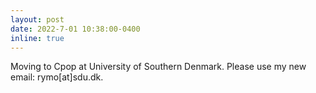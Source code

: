 ```yaml
---
layout: post
date: 2022-7-01 10:38:00-0400
inline: true
---
```


Moving to Cpop at University of Southern Denmark. Please use my new email: rymo[at]sdu.dk.
